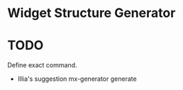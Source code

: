 # Widget Structure Generator

# TODO
Define exact command.
- Illia's suggestion mx-generator generate <widget>
